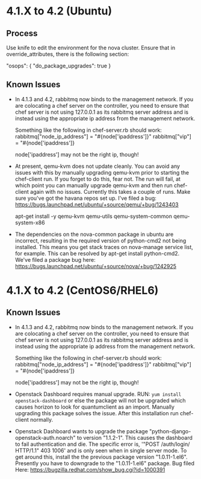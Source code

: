 4.1.X to 4.2 (Ubuntu)
=====================

Process
-------

Use knife to edit the environment for the nova cluster.  Ensure that
in override_attributes, there is the following section:

"osops": { "do_package_upgrades": true }


Known Issues
-------------

* In 4.1.3 and 4.2, rabbitmq now binds to the management network.  If
  you are colocating a chef server on the controller, you need to
  ensure that chef server is not using 127.0.0.1 as its rabbitmq
  server address and is instead using the appropriate ip address from
  the management network.

  Something like the following in chef-server.rb should work:
  rabbitmq["node_ip_address"] = "#{node['ipaddress']}"
  rabbitmq["vip"] = "#{node['ipaddress']}

  node['ipaddress'] may not be the right ip, though!

* At present, qemu-kvm does not update cleanly.  You can avoid any
  issues with this by manually upgrading qemu-kvm prior to starting
  the chef-client run.  If you forget to do this, fear not.  The run
  will fail, at which point you can manually upgrade qemu-kvm and then
  run chef-client again with no issues.  Currently this takes a couple
  of runs.  Make sure you've got the havana repos set up.  I've filed
  a bug: https://bugs.launchpad.net/ubuntu/+source/qemu/+bug/1243403

  apt-get install -y qemu-kvm qemu-utils qemu-system-common qemu-system-x86


* The dependencies on the nova-common package in ubuntu are incorrect,
  resulting in the required version of python-cmd2 not being
  installed.  This means you get stack traces on nova-manage service
  list, for example.  This can be resolved by apt-get install
  python-cmd2.  We've filed a package bug here:
  https://bugs.launchpad.net/ubuntu/+source/nova/+bug/1242925


4.1.X to 4.2 (CentOS6/RHEL6)
============================


Known Issues
------------

* In 4.1.3 and 4.2, rabbitmq now binds to the management network.  If
  you are colocating a chef server on the controller, you need to
  ensure that chef server is not using 127.0.0.1 as its rabbitmq
  server address and is instead using the appropriate ip address from
  the management network.

  Something like the following in chef-server.rb should work:
  rabbitmq["node_ip_address"] = "#{node['ipaddress']}"
  rabbitmq["vip"] = "#{node['ipaddress']}

  node['ipaddress'] may not be the right ip, though!

* Openstack Dashboard requires manual upgrade. 
  RUN: `yum install openstack-dashboard` or else the package will not be 
  upgraded which causes horizon to look for quantumclient as an import. 
  Manually upgrading this package solves the issue. After this installation 
  run chef-client normally.

* Openstack Dashboard wants to upgrade the package 
  "python-django-openstack-auth.noarch" to version "1.1.2-1". This
  causes the dashboard to fail authentication and die. The specific error is,
  '"POST /auth/login/ HTTP/1.1" 403 1006' and is only seen when in single 
  server mode. To get around this, install the the previous package version 
  "1.0.11-1.el6". Presently you have to downgrade to the "1.0.11-1.el6" 
  package. 
  Bug filed Here: https://bugzilla.redhat.com/show_bug.cgi?id=1000391

